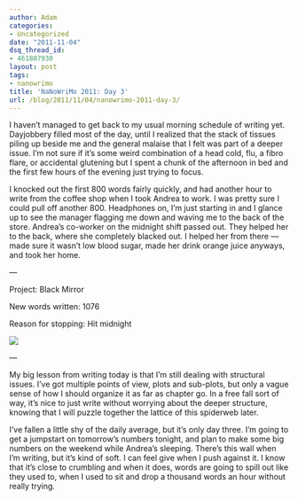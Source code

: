 ```yaml
---
author: Adam
categories:
- Uncategorized
date: "2011-11-04"
dsq_thread_id:
- 461807930
layout: post
tags:
- nanowrimo
title: 'NaNoWriMo 2011: Day 3'
url: /blog/2011/11/04/nanowrimo-2011-day-3/
---
```

I haven&#8217;t managed to get back to my usual morning schedule of writing yet. Dayjobbery filled most of the day, until I realized that the stack of tissues piling up beside me and the general malaise that I felt was part of a deeper issue. I&#8217;m not sure if it&#8217;s some weird combination of a head cold, flu, a fibro flare, or accidental glutening but I spent a chunk of the afternoon in bed and the first few hours of the evening just trying to focus.

I knocked out the first 800 words fairly quickly, and had another hour to write from the coffee shop when I took Andrea to work. I was pretty sure I could pull off another 800. Headphones on, I&#8217;m just starting in and I glance up to see the manager flagging me down and waving me to the back of the store. Andrea&#8217;s co-worker on the midnight shift passed out. They helped her to the back, where she completely blacked out. I helped her from there &#8212; made sure it wasn&#8217;t low blood sugar, made her drink orange juice anyways, and took her home.

&#8212;

Project: Black Mirror

New words written: 1076

Reason for stopping: Hit midnight

![](1)

&#8212;

My big lesson from writing today is that I&#8217;m still dealing with structural issues. I&#8217;ve got multiple points of view, plots and sub-plots, but only a vague sense of how I should organize it as far as chapter go. In a free fall sort of way, it&#8217;s nice to just write without worrying about the deeper structure, knowing that I will puzzle together the lattice of this spiderweb later.

I&#8217;ve fallen a little shy of the daily average, but it&#8217;s only day three. I&#8217;m going to get a jumpstart on tomorrow&#8217;s numbers tonight, and plan to make some big numbers on the weekend while Andrea&#8217;s sleeping. There&#8217;s this wall when I&#8217;m writing, but it&#8217;s kind of soft. I can feel give when I push against it. I know that it&#8217;s close to crumbling and when it does, words are going to spill out like they used to, when I used to sit and drop a thousand words an hour without really trying.

 [1]: http://picometer.writertopia.com/words=4449&target=50000
